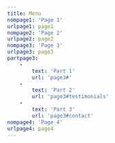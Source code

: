 ```yaml
---
title: Menu
nompage1: 'Page 1'
urlpage1: page1
nompage2: 'Page 2'
urlpage2: page2
nompage3: 'Page 3'
urlpage3: page3
partpage3:
    -
        text: 'Part 1'
        url: 'page3#'
    -
        text: 'Part 2'
        url: 'page3#testimonials'
    -
        text: 'Part 3'
        url: 'page3#contact'
nompage4: 'Page 4'
urlpage4: page4
---
```


